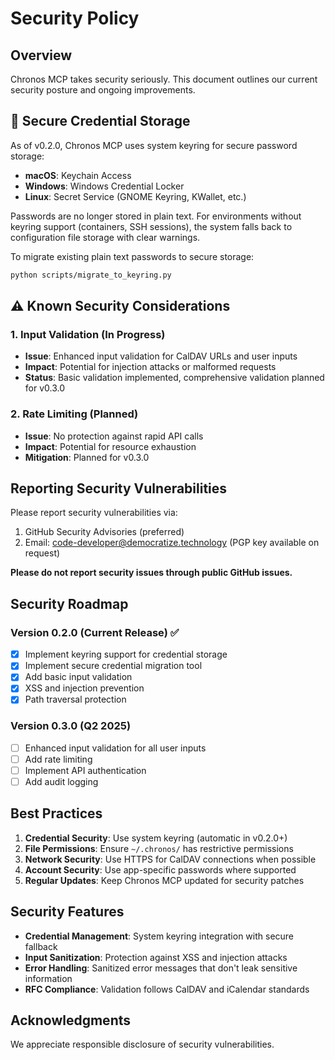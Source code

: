 # Security Policy

## Overview

Chronos MCP takes security seriously. This document outlines our current security posture and ongoing improvements.

## 🔐 Secure Credential Storage

As of v0.2.0, Chronos MCP uses system keyring for secure password storage:
- **macOS**: Keychain Access
- **Windows**: Windows Credential Locker  
- **Linux**: Secret Service (GNOME Keyring, KWallet, etc.)

Passwords are no longer stored in plain text. For environments without keyring support (containers, SSH sessions), the system falls back to configuration file storage with clear warnings.

To migrate existing plain text passwords to secure storage:
```bash
python scripts/migrate_to_keyring.py
```

## ⚠️ Known Security Considerations

### 1. Input Validation (In Progress)
- **Issue**: Enhanced input validation for CalDAV URLs and user inputs
- **Impact**: Potential for injection attacks or malformed requests
- **Status**: Basic validation implemented, comprehensive validation planned for v0.3.0

### 2. Rate Limiting (Planned)
- **Issue**: No protection against rapid API calls
- **Impact**: Potential for resource exhaustion
- **Mitigation**: Planned for v0.3.0

## Reporting Security Vulnerabilities

Please report security vulnerabilities via:
1. GitHub Security Advisories (preferred)
2. Email: code-developer@democratize.technology (PGP key available on request)

**Please do not report security issues through public GitHub issues.**

## Security Roadmap

### Version 0.2.0 (Current Release) ✅
- [x] Implement keyring support for credential storage
- [x] Implement secure credential migration tool
- [x] Add basic input validation
- [x] XSS and injection prevention
- [x] Path traversal protection

### Version 0.3.0 (Q2 2025)
- [ ] Enhanced input validation for all user inputs
- [ ] Add rate limiting
- [ ] Implement API authentication
- [ ] Add audit logging

## Best Practices

1. **Credential Security**: Use system keyring (automatic in v0.2.0+)
2. **File Permissions**: Ensure `~/.chronos/` has restrictive permissions
3. **Network Security**: Use HTTPS for CalDAV connections when possible
4. **Account Security**: Use app-specific passwords where supported
5. **Regular Updates**: Keep Chronos MCP updated for security patches

## Security Features

- **Credential Management**: System keyring integration with secure fallback
- **Input Sanitization**: Protection against XSS and injection attacks
- **Error Handling**: Sanitized error messages that don't leak sensitive information
- **RFC Compliance**: Validation follows CalDAV and iCalendar standards

## Acknowledgments

We appreciate responsible disclosure of security vulnerabilities.